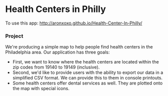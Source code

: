 # Health Centers in Philly
To use this app: http://aronxoxo.github.io/Health-Center-In-Philly/

### Project
We're producing a simple map to help people find health centers in the Philadelphia area. Our application has three goals:
* First, we want to know where the health centers are located within the zip codes from 19140 to 19149 (inclusive).
* Second, we'd like to provide users with the ability to export our data in a simplified CSV format. We can provide this to them in console printouts.
* Some health centers offer dental services as well. They are plotted onto the map with special icons.
